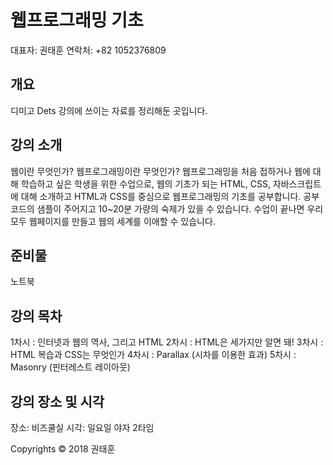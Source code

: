 # 웹프로그래밍 기초
대표자: 권태훈
연락처: +82 1052376809

## 개요
디미고 Dets 강의에 쓰이는 자료를 정리해둔 곳입니다.

## 강의 소개
웹이란 무엇인가? 웹프로그래밍이란 무엇인가?
웹프로그래밍을 처음 접하거나 웹에 대해 학습하고 싶은 학생을 위한 수업으로, 웹의 기초가 되는 HTML, CSS, 자바스크립트에 대해 소개하고 HTML과 CSS를 중심으로 웹프로그래밍의 기초를 공부합니다.
공부 코드의 샘플이 주어지고 10~20분 가량의 숙제가 있을 수 있습니다. 수업이 끝나면 우리 모두 웹페이지를 만들고 웹의 세계를 이애할 수 있습니다.

## 준비물
노트북

## 강의 목차
1차시 : 인터넷과 웹의 역사, 그리고 HTML
2차시 : HTML은 세가지만 알면 돼!
3차시 : HTML 복습과 CSS는 무엇인가
4차시 : Parallax (시차를 이용한 효과)
5차시 : Masonry (핀터레스트 레이아웃)

## 강의 장소 및 시각
장소: 비즈쿨실
시각: 일요일 야자 2타임

Copyrights &copy; 2018 권태훈
